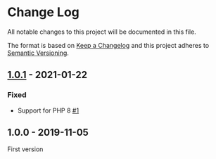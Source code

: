 # Change Log

All notable changes to this project will be documented in this file.

The format is based on [Keep a Changelog](http://keepachangelog.com/)
and this project adheres to [Semantic Versioning](http://semver.org/).

## [1.0.1] - 2021-01-22
### Fixed
- Support for PHP 8 [#1]

## 1.0.0 - 2019-11-05
First version

[#1]: https://github.com/php-gettext/Json/issues/1

[1.0.1]: https://github.com/php-gettext/Json/compare/v1.0.0...v1.0.1
